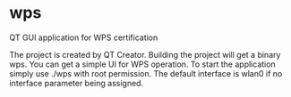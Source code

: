 # wps
QT GUI application for WPS certification

The project is created by QT Creator. Building the project will get a binary wps.
You can get a simple UI for WPS operation.
To start the application simply use ./wps with root permission.
The default interface is wlan0 if no interface parameter being assigned.
